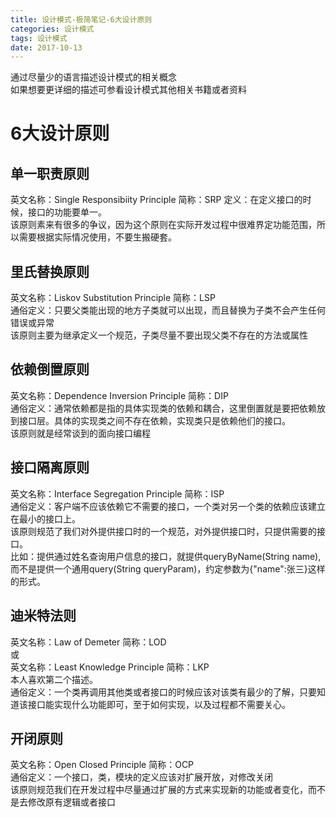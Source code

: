```yaml
---
title: 设计模式-极简笔记-6大设计原则
categories: 设计模式
tags: 设计模式
date: 2017-10-13
---
```


通过尽量少的语言描述设计模式的相关概念  
如果想要更详细的描述可参看设计模式其他相关书籍或者资料

# 6大设计原则

## 单一职责原则
英文名称：Single Responsibiity Principle 简称：SRP
定义：在定义接口的时候，接口的功能要单一。  
该原则素来有很多的争议，因为这个原则在实际开发过程中很难界定功能范围，所以需要根据实际情况使用，不要生搬硬套。

## 里氏替换原则
英文名称：Liskov Substitution Principle 简称：LSP  
通俗定义：只要父类能出现的地方子类就可以出现，而且替换为子类不会产生任何错误或异常  
该原则主要为继承定义一个规范，子类尽量不要出现父类不存在的方法或属性

## 依赖倒置原则
英文名称：Dependence Inversion Principle 简称：DIP  
通俗定义：通常依赖都是指的具体实现类的依赖和耦合，这里倒置就是要把依赖放到接口层。具体的实现类之间不存在依赖，实现类只是依赖他们的接口。  
该原则就是经常谈到的面向接口编程

## 接口隔离原则
英文名称：Interface Segregation Principle 简称：ISP  
通俗定义：客户端不应该依赖它不需要的接口，一个类对另一个类的依赖应该建立在最小的接口上。  
该原则规范了我们对外提供接口时的一个规范，对外提供接口时，只提供需要的接口。  
比如：提供通过姓名查询用户信息的接口，就提供queryByName(String name),而不是提供一个通用query(String queryParam)，约定参数为{"name":张三}这样的形式。

## 迪米特法则
英文名称：Law of Demeter 简称：LOD  
或  
英文名称：Least Knowledge Principle 简称：LKP  
本人喜欢第二个描述。  
通俗定义：一个类再调用其他类或者接口的时候应该对该类有最少的了解，只要知道该接口能实现什么功能即可，至于如何实现，以及过程都不需要关心。

## 开闭原则
英文名称：Open Closed Principle 简称：OCP  
通俗定义：一个接口，类，模块的定义应该对扩展开放，对修改关闭  
该原则规范我们在开发过程中尽量通过扩展的方式来实现新的功能或者变化，而不是去修改原有逻辑或者接口

